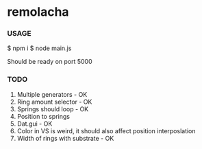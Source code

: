# remolacha

### USAGE

$ npm i
$ node main.js

Should be ready on port 5000

### TODO

1. Multiple generators - OK
2. Ring amount selector - OK
3. Springs should loop - OK
4. Position to springs
5. Dat.gui - OK
6. Color in VS is weird, it should also affect position interposlation
7. Width of rings with substrate - OK